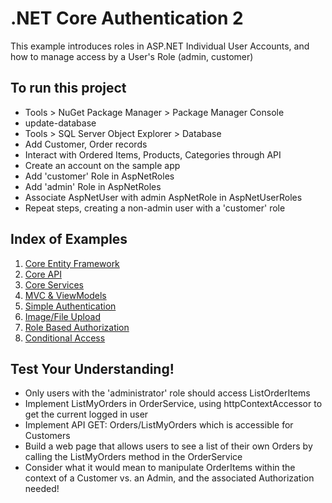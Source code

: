 # .NET Core Authentication 2
This example introduces roles in ASP.NET Individual User Accounts, and how to manage access by a User's Role (admin, customer)

## To run this project
- Tools > NuGet Package Manager > Package Manager Console
- update-database
- Tools > SQL Server Object Explorer > Database
- Add Customer, Order records
- Interact with Ordered Items, Products, Categories through API
- Create an account on the sample app
- Add 'customer' Role in AspNetRoles
- Add 'admin' Role in AspNetRoles
- Associate AspNetUser with admin AspNetRole in AspNetUserRoles
- Repeat steps, creating a non-admin user with a 'customer' role

## Index of Examples
1. [Core Entity Framework](https://github.com/christinebittle/CoreEntityFramework)
2. [Core API](https://github.com/christinebittle/CoreAPI)
3. [Core Services](https://github.com/christinebittle/CoreServices)
4. [MVC & ViewModels](https://github.com/christinebittle/OnlineStore)
5. [Simple Authentication](https://github.com/christinebittle/OnlineStore/tree/Authentication1)
6. [Image/File Upload](https://github.com/christinebittle/OnlineStore/tree/product-image-upload)
7. [Role Based Authorization](https://github.com/christinebittle/OnlineStore/tree/Authentication2)
8. [Conditional Access](https://github.com/christinebittle/OnlineStore/tree/conditional-access)

## Test Your Understanding!
- Only users with the 'administrator' role should access ListOrderItems
- Implement ListMyOrders in OrderService, using httpContextAccessor to get the current logged in user
- Implement API GET: Orders/ListMyOrders which is accessible for Customers
- Build a web page that allows users to see a list of their own Orders by calling the ListMyOrders method in the OrderService
- Consider what it would mean to manipulate OrderItems within the context of a Customer vs. an Admin, and the associated Authorization needed!
